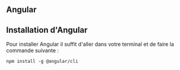 ## Angular

## Installation d'Angular

Pour installer Angular il suffit d'aller dans votre terminal et de faire la commande suivante : 
```
npm install -g @angular/cli
```